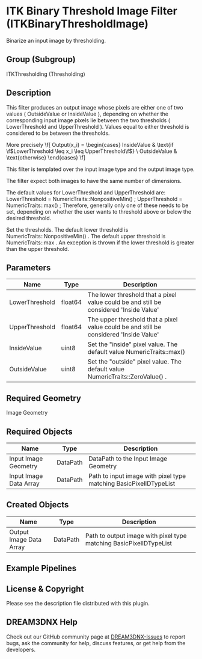 # ITK Binary Threshold Image Filter (ITKBinaryThresholdImage)

Binarize an input image by thresholding.

## Group (Subgroup)

ITKThresholding (Thresholding)

## Description

This filter produces an output image whose pixels are either one of two values ( OutsideValue or InsideValue ), depending on whether the corresponding input image pixels lie between the two thresholds ( LowerThreshold and UpperThreshold ). Values equal to either threshold is considered to be between the thresholds.

More precisely \f[ Output(x_i) = \begin{cases} InsideValue & \text{if \f$LowerThreshold \leq x_i \leq UpperThreshold\f$} \\ OutsideValue & \text{otherwise} \end{cases} \f] 

This filter is templated over the input image type and the output image type.

The filter expect both images to have the same number of dimensions.

The default values for LowerThreshold and UpperThreshold are: LowerThreshold = NumericTraits<TInput>::NonpositiveMin() ; UpperThreshold = NumericTraits<TInput>::max() ; Therefore, generally only one of these needs to be set, depending on whether the user wants to threshold above or below the desired threshold.

Set the thresholds. The default lower threshold is NumericTraits<InputPixelType>::NonpositiveMin() . The default upper threshold is NumericTraits<InputPixelType>::max . An exception is thrown if the lower threshold is greater than the upper threshold.
## Parameters

| Name | Type | Description |
|------|------|-------------|
| LowerThreshold | float64 | The lower threshold that a pixel value could be and still be considered 'Inside Value' |
| UpperThreshold | float64 | The upper threshold that a pixel value could be and still be considered 'Inside Value'|
| InsideValue | uint8 | Set the "inside" pixel value. The default value NumericTraits<OutputPixelType>::max() |
| OutsideValue | uint8 | Set the "outside" pixel value. The default value NumericTraits<OutputPixelType>::ZeroValue() . |

## Required Geometry

Image Geometry

## Required Objects

| Name |Type | Description |
|-----|------|-------------|
| Input Image Geometry | DataPath | DataPath to the Input Image Geometry |
| Input Image Data Array | DataPath | Path to input image with pixel type matching BasicPixelIDTypeList |

## Created Objects

| Name |Type | Description |
|-----|------|-------------|
| Output Image Data Array | DataPath | Path to output image with pixel type matching BasicPixelIDTypeList |

## Example Pipelines


## License & Copyright

Please see the description file distributed with this plugin.


## DREAM3DNX Help

Check out our GitHub community page at [DREAM3DNX-Issues](https://github.com/BlueQuartzSoftware/DREAM3DNX-Issues) to report bugs, ask the community for help, discuss features, or get help from the developers.


